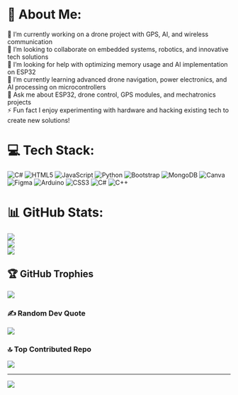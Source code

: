 # 💫 About Me:
🔭 I’m currently working on a drone project with GPS, AI, and wireless communication<br>👯 I’m looking to collaborate on embedded systems, robotics, and innovative tech solutions<br>🤝 I’m looking for help with optimizing memory usage and AI implementation on ESP32<br>🌱 I’m currently learning advanced drone navigation, power electronics, and AI processing on microcontrollers<br>💬 Ask me about ESP32, drone control, GPS modules, and mechatronics projects<br>⚡ Fun fact I enjoy experimenting with hardware and hacking existing tech to create new solutions!


# 💻 Tech Stack:
![C#](https://img.shields.io/badge/c%23-%23239120.svg?style=for-the-badge&logo=csharp&logoColor=white) ![HTML5](https://img.shields.io/badge/html5-%23E34F26.svg?style=for-the-badge&logo=html5&logoColor=white) ![JavaScript](https://img.shields.io/badge/javascript-%23323330.svg?style=for-the-badge&logo=javascript&logoColor=%23F7DF1E) ![Python](https://img.shields.io/badge/python-3670A0?style=for-the-badge&logo=python&logoColor=ffdd54) ![Bootstrap](https://img.shields.io/badge/bootstrap-%238511FA.svg?style=for-the-badge&logo=bootstrap&logoColor=white) ![MongoDB](https://img.shields.io/badge/MongoDB-%234ea94b.svg?style=for-the-badge&logo=mongodb&logoColor=white) ![Canva](https://img.shields.io/badge/Canva-%2300C4CC.svg?style=for-the-badge&logo=Canva&logoColor=white) ![Figma](https://img.shields.io/badge/figma-%23F24E1E.svg?style=for-the-badge&logo=figma&logoColor=white) ![Arduino](https://img.shields.io/badge/-Arduino-00979D?style=for-the-badge&logo=Arduino&logoColor=white) ![CSS3](https://img.shields.io/badge/css3-%231572B6.svg?style=for-the-badge&logo=css3&logoColor=white) ![C#](https://img.shields.io/badge/c%23-%23239120.svg?style=for-the-badge&logo=csharp&logoColor=white) ![C++](https://img.shields.io/badge/c++-%2300599C.svg?style=for-the-badge&logo=c%2B%2B&logoColor=white)
# 📊 GitHub Stats:
![](https://github-readme-stats.vercel.app/api?username=lolbraid&theme=dark&hide_border=false&include_all_commits=false&count_private=false)<br/>
![](https://github-readme-streak-stats.herokuapp.com/?user=lolbraid&theme=dark&hide_border=false)<br/>
![](https://github-readme-stats.vercel.app/api/top-langs/?username=lolbraid&theme=dark&hide_border=false&include_all_commits=false&count_private=false&layout=compact)

## 🏆 GitHub Trophies
![](https://github-profile-trophy.vercel.app/?username=lolbraid&theme=radical&no-frame=false&no-bg=true&margin-w=4)

### ✍️ Random Dev Quote
![](https://quotes-github-readme.vercel.app/api?type=horizontal&theme=radical)

### 🔝 Top Contributed Repo
![](https://github-contributor-stats.vercel.app/api?username=lolbraid&limit=5&theme=dark&combine_all_yearly_contributions=true)

---
[![](https://visitcount.itsvg.in/api?id=lolbraid&icon=0&color=0)](https://visitcount.itsvg.in)

<!-- Proudly created with GPRM ( https://gprm.itsvg.in ) -->
